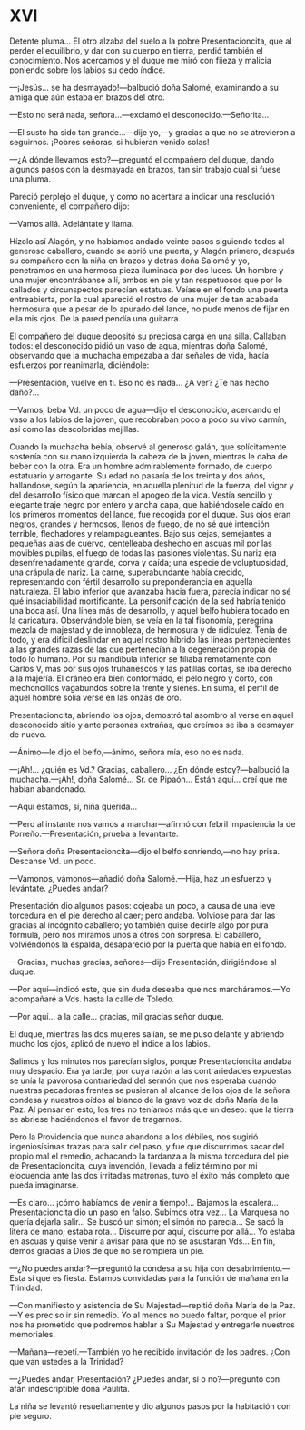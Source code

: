 # XVI

Detente pluma... El otro alzaba del suelo a la pobre Presentacioncita, que
al perder el equilibrio, y dar con su cuerpo en tierra, perdió también el
conocimiento. Nos acercamos y el duque me miró con fijeza y malicia
poniendo sobre los labios su dedo índice.

—¡Jesús... se ha desmayado!—balbució doña Salomé, examinando a su
amiga que aún estaba en brazos del otro.

—Esto no será nada, señora...—exclamó el desconocido.—Señorita...

—El susto ha sido tan grande...—dije yo,—y gracias a que no se atrevieron a
seguirnos. ¡Pobres señoras, si hubieran venido solas!

—¿A dónde llevamos esto?—preguntó el compañero del duque, dando
algunos pasos con la desmayada en brazos, tan sin trabajo cual si fuese una
pluma.

Pareció perplejo el duque, y como no acertara a indicar una resolución
conveniente, el compañero dijo:

—Vamos allá. Adelántate y llama.

Hízolo así Alagón, y no habíamos andado  veinte pasos siguiendo
todos al generoso caballero, cuando se abrió una puerta, y Alagón primero,
después su compañero con la niña en brazos y detrás doña Salomé y yo,
penetramos en una hermosa pieza iluminada por dos luces. Un hombre y una
mujer encontrábanse allí, ambos en pie y tan respetuosos que por lo callados
y circunspectos parecían estatuas. Veíase en el fondo una puerta entreabierta,
por la cual apareció el rostro de una mujer de tan acabada hermosura que a
pesar de lo apurado del lance, no pude menos de fijar en ella mis ojos. De la
pared pendía una guitarra.

El compañero del duque depositó su preciosa carga en una silla. Callaban
todos: el desconocido pidió un vaso de agua, mientras doña Salomé,
observando que la muchacha empezaba a dar señales de vida, hacía esfuerzos
por reanimarla, diciéndole:

—Presentación, vuelve en ti. Eso no es nada... ¿A ver? ¿Te has hecho
daño?...

—Vamos, beba Vd. un poco de agua—dijo el desconocido, acercando el vaso
a los labios de la joven, que recobraban poco a poco su vivo carmín, así como
las descoloridas mejillas.

Cuando la muchacha bebía, observé al generoso galán, que solícitamente
sostenía con su mano izquierda la cabeza de la joven, mientras  le daba
de beber con la otra. Era un hombre admirablemente formado, de cuerpo
estatuario y arrogante. Su edad no pasaría de los treinta y dos años,
hallándose, según la apariencia, en aquella plenitud de la fuerza, del vigor y
del desarrollo físico que marcan el apogeo de la vida. Vestía sencillo y
elegante traje negro por entero y ancha capa, que habiéndosele caído en los
primeros momentos del lance, fue recogida por el duque. Sus ojos eran
negros, grandes y hermosos, llenos de fuego, de no sé qué intención terrible,
flechadores y relampagueantes. Bajo sus cejas, semejantes a pequeñas alas de
cuervo, centelleaba deshecho en ascuas mil por las movibles pupilas, el fuego
de todas las pasiones violentas. Su nariz era desenfrenadamente grande, corva
y caída; una especie de voluptuosidad, una crápula de nariz. La carne,
superabundante había crecido, representando con fértil desarrollo su
preponderancia en aquella naturaleza. El labio inferior que avanzaba hacia
fuera, parecía indicar no sé qué insaciabilidad mortificante. La
personificación de la sed habría tenido una boca así. Una línea más de
desarrollo, y aquel belfo hubiera tocado en la caricatura. Observándole bien,
se veía en la tal fisonomía, peregrina mezcla de majestad y de
innobleza, de hermosura y de ridiculez. Tenía de todo, y era difícil deslindar
en aquel rostro híbrido las líneas pertenecientes a las grandes razas de las que
pertenecían a la degeneración propia de todo lo humano. Por su mandíbula
inferior se filiaba remotamente con Carlos V, mas por sus ojos truhanescos y
las patillas cortas, se iba derecho a la majería. El cráneo era bien conformado,
el pelo negro y corto, con mechoncillos vagabundos sobre la frente y sienes.
En suma, el perfil de aquel hombre solía verse en las onzas de oro.

Presentacioncita, abriendo los ojos, demostró tal asombro al verse en
aquel desconocido sitio y ante personas extrañas, que creímos se iba a
desmayar de nuevo.

—Ánimo—le dijo el belfo,—ánimo, señora mía, eso no es nada.

—¡Ah!... ¿quién es Vd.? Gracias, caballero... ¿En dónde estoy?—balbució la
muchacha.—¡Ah!, doña Salomé... Sr. de Pipaón... Están aquí... creí que me
habían abandonado.

—Aquí estamos, sí, niña querida...

—Pero al instante nos vamos a marchar—afirmó con febril impaciencia la de
Porreño.—Presentación, prueba a levantarte.

—Señora doña Presentacioncita—dijo el belfo sonriendo,—no hay prisa.
Descanse Vd. un poco.

—Vámonos, vámonos—añadió doña Salomé.—Hija, haz un esfuerzo y
levántate. ¿Puedes andar?

Presentación dio algunos pasos: cojeaba un poco, a causa de una leve
torcedura en el pie derecho al caer; pero andaba. Volviose para dar las
gracias al incógnito caballero; yo también quise decirle algo por pura
fórmula, pero nos miramos unos a otros con sorpresa. El caballero,
volviéndonos la espalda, desapareció por la puerta que había en el fondo.

—Gracias, muchas gracias, señores—dijo Presentación, dirigiéndose al
duque.

—Por aquí—indicó este, que sin duda deseaba que nos marcháramos.—Yo
acompañaré a Vds. hasta la calle de Toledo.

—Por aquí... a la calle... gracias, mil gracias señor duque.

El duque, mientras las dos mujeres salían, se me puso delante y abriendo
mucho los ojos, aplicó de nuevo el índice a los labios.

Salimos y los minutos nos parecían siglos, porque Presentacioncita andaba
muy despacio. Era ya tarde, por cuya razón a las contrariedades expuestas se
unía la pavorosa contrariedad del sermón que nos esperaba cuando nuestras
pecadoras frentes se pusieran al alcance de los ojos de la señora condesa y
nuestros oídos al blanco de la grave voz de doña María  de la Paz. Al
pensar en esto, los tres no teníamos más que un deseo: que la tierra se abriese
haciéndonos el favor de tragarnos.

Pero la Providencia que nunca abandona a los débiles, nos sugirió
ingeniosísimas trazas para salir del paso, y fue que discurrimos sacar del
propio mal el remedio, achacando la tardanza a la misma torcedura del pie
de Presentacioncita, cuya invención, llevada a feliz término por mi elocuencia
ante las dos irritadas matronas, tuvo el éxito más completo que pueda
imaginarse.

—Es claro... ¡cómo habíamos de venir a tiempo!... Bajamos la escalera...
Presentacioncita dio un paso en falso. Subimos otra vez... La Marquesa no
quería dejarla salir... Se buscó un simón; el simón no parecía... Se sacó la
litera de mano; estaba rota... Discurre por aquí, discurre por allá... Yo estaba
en ascuas y quise venir a avisar para que no se asustaran Vds... En fin, demos
gracias a Dios de que no se rompiera un pie.

—¿No puedes andar?—preguntó la condesa a su hija con desabrimiento.—Esta sí que
es fiesta. Estamos convidadas para la función de mañana en la Trinidad.

—Con manifiesto y asistencia de Su Majestad—repitió doña María de la Paz.—Y es
preciso  ir sin remedio. Yo al menos no puedo faltar, porque el prior nos ha
prometido que podremos hablar a Su Majestad y entregarle nuestros memoriales.

—Mañana—repetí.—También yo he recibido invitación de los padres. ¿Con
que van ustedes a la Trinidad?

—¿Puedes andar, Presentación? ¿Puedes andar, sí o no?—preguntó con afán
indescriptible doña Paulita.

La niña se levantó resueltamente y dio algunos pasos por la habitación con
pie seguro.
